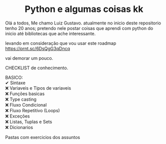 <h1 align = "center" >Python e algumas coisas kk </h1>

Olá a todos, Me chamo Luiz Gustavo. atualmente no inicio deste repositorio tenho 20 anos;
pretendo nele postar coisas que aprendi com python do inicio até bibliotecas que ache interessante.


levando em consideração que vou usar este roadmap
https://prnt.sc/6DsQgG3qDncq

vai demorar um pouco.

CHECKLIST de conhecimento.

BASICO:  
✔ Sintaxe  
❌ Variaveis e Tipos de variaveis  
❌ Funções basicas  
❌ Type casting  
❌ Fluxo Condicional  
❌ Fluxo Repetitivo (Loops)  
❌ Exceções  
❌ Listas, Tuplas e Sets  
❌ Dicionarios  


Pastas com exercicios dos assuntos
